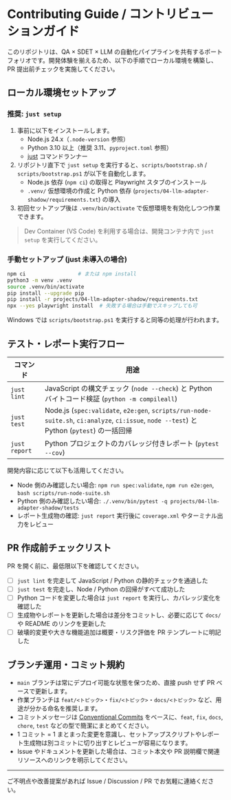 # Contributing Guide / コントリビューションガイド

このリポジトリは、QA × SDET × LLM の自動化パイプラインを共有するポートフォリオです。開発体験を揃えるため、以下の手順でローカル環境を構築し、PR 提出前チェックを実施してください。

## ローカル環境セットアップ

### 推奨: `just setup`

1. 事前に以下をインストールします。
   - Node.js 24.x（`.node-version` 参照）
   - Python 3.10 以上（推奨 3.11、`pyproject.toml` 参照）
   - [just](https://just.systems) コマンドランナー
2. リポジトリ直下で `just setup` を実行すると、`scripts/bootstrap.sh` / `scripts/bootstrap.ps1` が以下を自動化します。
   - Node.js 依存 (`npm ci`) の取得と Playwright スタブのインストール
   - `.venv/` 仮想環境の作成と Python 依存 (`projects/04-llm-adapter-shadow/requirements.txt`) の導入
3. 初回セットアップ後は `.venv/bin/activate` で仮想環境を有効化しつつ作業できます。

> Dev Container (VS Code) を利用する場合は、開発コンテナ内で `just setup` を実行してください。

### 手動セットアップ (just 未導入の場合)

```bash
npm ci                 # または npm install
python3 -m venv .venv
source .venv/bin/activate
pip install --upgrade pip
pip install -r projects/04-llm-adapter-shadow/requirements.txt
npx --yes playwright install  # 失敗する場合は手動でスキップしても可
```

Windows では `scripts/bootstrap.ps1` を実行すると同等の処理が行われます。

## テスト・レポート実行フロー

| コマンド | 用途 |
| --- | --- |
| `just lint` | JavaScript の構文チェック (`node --check`) と Python バイトコード検証 (`python -m compileall`) |
| `just test` | Node.js (`spec:validate`, `e2e:gen`, `scripts/run-node-suite.sh`, `ci:analyze`, `ci:issue`, `node --test`) と Python (`pytest`) の一括回帰 |
| `just report` | Python プロジェクトのカバレッジ付きレポート (`pytest --cov`) |

開発内容に応じて以下も活用してください。

- Node 側のみ確認したい場合: `npm run spec:validate`, `npm run e2e:gen`, `bash scripts/run-node-suite.sh`
- Python 側のみ確認したい場合: `./.venv/bin/pytest -q projects/04-llm-adapter-shadow/tests`
- レポート生成物の確認: `just report` 実行後に `coverage.xml` やターミナル出力をレビュー

## PR 作成前チェックリスト

PR を開く前に、最低限以下を確認してください。

- [ ] `just lint` を完走して JavaScript / Python の静的チェックを通過した
- [ ] `just test` を完走し、Node / Python の回帰がすべて成功した
- [ ] Python コードを変更した場合は `just report` を実行し、カバレッジ変化を確認した
- [ ] 生成物やレポートを更新した場合は差分をコミットし、必要に応じて `docs/` や README のリンクを更新した
- [ ] 破壊的変更や大きな機能追加は概要・リスク評価を PR テンプレートに明記した

## ブランチ運用・コミット規約

- `main` ブランチは常にデプロイ可能な状態を保つため、直接 push せず PR ベースで更新します。
- 作業ブランチは `feat/<トピック>`・`fix/<トピック>`・`docs/<トピック>` など、用途が分かる命名を推奨します。
- コミットメッセージは [Conventional Commits](https://www.conventionalcommits.org/ja/v1.0.0/) をベースに、`feat`, `fix`, `docs`, `chore`, `test` などの型で簡潔にまとめてください。
- 1 コミット = 1 まとまった変更を意識し、セットアップスクリプトやレポート生成物は別コミットに切り出すとレビューが容易になります。
- Issue やドキュメントを更新した場合は、コミット本文や PR 説明欄で関連リソースへのリンクを明示してください。

---

ご不明点や改善提案があれば Issue / Discussion / PR でお気軽に連絡ください。
